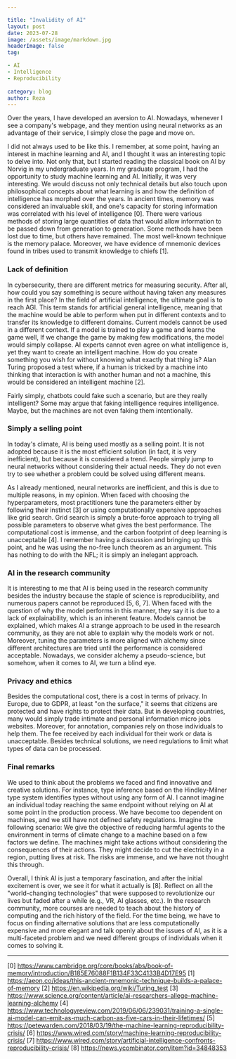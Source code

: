 ```yaml
---

title: "Invalidity of AI"
layout: post
date: 2023-07-28
image: /assets/image/markdown.jpg
headerImage: false
tag:

- AI
- Intelligence
- Reproducibility
  
category: blog
author: Reza
---
```


Over the years, I have developed an aversion to AI. Nowadays, whenever I see a company's webpage, and they mention using neural networks as an advantage of their service, I simply close the page and move on.

I did not always used to be like this. I remember, at some point, having an interest in machine learning and AI, and I thought it was an interesting topic to delve into. Not only that, but I started reading the classical book on AI by Norvig in my undergraduate years. In my graduate program, I had the opportunity to study machine learning and AI. Initially, it was very interesting. We would discuss not only technical details but also touch upon philosophical concepts about what learning is and how the definition of intelligence has morphed over the years. In ancient times, memory was considered an invaluable skill, and one's capacity for storing information was correlated with his level of intelligence [0]. There were various methods of storing large quantities of data that would allow information to be passed down from generation to generation. Some methods have been lost due to time, but others have remained. The most well-known technique is the memory palace. Moreover, we have evidence of mnemonic devices found in tribes used to transmit knowledge to chiefs [1].

### Lack of definition

In cybersecurity, there are different metrics for measuring security. After all, how could you say something is secure without having taken any measures in the first place? In the field of artificial intelligence, the ultimate goal is to reach AGI. This term stands for artificial general intelligence, meaning that the machine would be able to perform when put in different contexts and to transfer its knowledge to different domains. Current models cannot be used in a different context. If a model is trained to play a game and learns the game well, If we change the game by making few modifications, the model would simply collapse. AI experts cannot even agree on what intelligence is, yet they want to create an intelligent machine. How do you create something you wish for without knowing what exactly that thing is? Alan Turing proposed a test where, if a human is tricked by a machine into thinking that interaction is with another human and not a machine, this would be considered an intelligent machine [2].

Fairly simply, chatbots could fake such a scenario, but are they really intelligent? Some may argue that faking intelligence requires intelligence. Maybe, but the machines are not even faking them intentionally.


### Simply a selling point

In today's climate, AI is being used mostly as a selling point. It is not adopted because it is the most efficient solution (in fact, it is very inefficient), but because it is considered a trend. People simply jump to neural networks without considering their actual needs. They do not even try to see whether a problem could be solved using different means.

As I already mentioned, neural networks are inefficient, and this is due to multiple reasons, in my opinion. When faced with choosing the hyperparameters, most practitioners tune the parameters either by following their instinct [3] or using computationally expensive approaches like grid search. Grid search is simply a brute-force approach to trying all possible parameters to observe what gives the best performance. The computational cost is immense, and the carbon footprint of deep learning is unacceptable [4]. I remember having a discussion and bringing up this point, and he was using the no-free lunch theorem as an argument. This has nothing to do with the NFL; it is simply an inelegant approach.

### AI in the research community

It is interesting to me that AI is being used in the research community besides the industry because the staple of science is reproducibility, and numerous papers cannot be reproduced [5, 6, 7]. When faced with the question of why the model performs in this manner, they say it is due to a lack of explainability, which is an inherent feature. Models cannot be explained, which makes AI a strange approach to be used in the research community, as they are not able to explain why the models work or not. Moreover, tuning the parameters is more aligned with alchemy since different architectures are tried until the performance is considered acceptable. Nowadays, we consider alchemy a pseudo-science, but somehow, when it comes to AI, we turn a blind eye.

### Privacy and ethics


Besides the computational cost, there is a cost in terms of privacy. In Europe, due to GDPR, at least "on the surface," it seems that citizens are protected and have rights to protect their data. But in developing countries, many would simply trade intimate and personal information micro jobs websites. Moreover, for annotation, companies rely on those individuals to help them. The fee received by each individual for their work or data is unacceptable. Besides technical solutions, we need regulations to limit what types of data can be processed.


### Final remarks

We used to think about the problems we faced and find innovative and creative solutions. For instance, type inference based on the Hindley-Milner type system identifies types without using any form of AI. I cannot imagine an individual today reaching the same endpoint without relying on AI at some point in the production process. We have become too dependent on machines, and we still have not defined safety regulations. Imagine the following scenario: We give the objective of reducing harmful agents to the environment in terms of climate change to a machine based on a few factors we define. The machines might take actions without considering the consequences of their actions. They might decide to cut the electricity in a region, putting lives at risk. The risks are immense, and we have not thought this through.


Overall, I think AI is just a temporary fascination, and after the initial excitement is over, we see it for what it actually is [8]. Reflect on all the "world-changing technologies" that were supposed to revolutionize our lives but faded after a while (e.g., VR, AI glasses, etc.). In the research community, more courses are needed to teach about the history of computing and the rich history of the field. For the time being, we have to focus on finding alternative solutions that are less computationally expensive and more elegant and talk openly about the issues of AI, as it is a multi-faceted problem and we need different groups of individuals when it comes to solving it.

---
[0] https://www.cambridge.org/core/books/abs/book-of-memory/introduction/B185E76088F1B134F33C4133B4D17E95
[1] https://aeon.co/ideas/this-ancient-mnemonic-technique-builds-a-palace-of-memory
[2] https://en.wikipedia.org/wiki/Turing_test
[3] https://www.science.org/content/article/ai-researchers-allege-machine-learning-alchemy
[4] https://www.technologyreview.com/2019/06/06/239031/training-a-single-ai-model-can-emit-as-much-carbon-as-five-cars-in-their-lifetimes/
[5] https://petewarden.com/2018/03/19/the-machine-learning-reproducibility-crisis/
[6] https://www.wired.com/story/machine-learning-reproducibility-crisis/
[7] https://www.wired.com/story/artificial-intelligence-confronts-reproducibility-crisis/
[8] https://news.ycombinator.com/item?id=34848353
